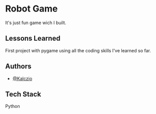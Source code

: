 # Robot Game

It's just fun game wich I built.


## Lessons Learned

First project with pygame using all the coding skills I've learned so far.


## Authors

- [@Kalczio](https://www.github.com/Kalczio)


## Tech Stack

Python
